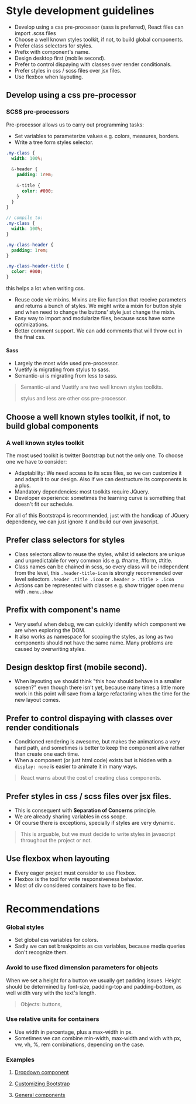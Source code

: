 Style development guidelines
===

* Develop using a css pre-processor (sass is preferred), React files can import .scss files
* Choose a well known styles toolkit, if not, to build global components.
* Prefer class selectors for styles.
* Prefix with component's name.
* Design desktop first (mobile second).
* Prefer to control dispaying with classes over render conditionals.
* Prefer styles in css / scss files over jsx files.
* Use flexbox when layouting.

Develop using a css pre-processor
---

### SCSS pre-processors
Pre-processor allows us to carry out programming tasks:
* Set variables to parameterize values e.g. colors, measures, borders.
* Write a tree form styles selector.

```scss
.my-class {
  width: 100%;
  
  &-header {
    padding: 1rem;
    
    &-title {
      color: #000;
    }
  }
}

// compile to:
.my-class {
  width: 100%;
}

.my-class-header {
  padding: 1rem;
}

.my-class-header-title {
  color: #000;
}

```

this helps a lot when writing css.

* Reuse code vie mixins. Mixins are like function that receive parameters and returns a bunch of styles.
We might write a mixin for button style and when need to change the buttons' style 
just change the mixin.
* Easy way to import and modularize files, because scss have some optimizations.
* Better comment support. We can add comments that will throw out in the final css.
  
#### Sass
* Largely the most wide used pre-processor.
* Vuetify is migrating from stylus to sass.
* Semantic-ui is migrating from less to sass.

> Semantic-ui and Vuetify are two well known styles toolkits.
>
> stylus and less are other css pre-processor.


Choose a well known styles toolkit, if not, to build global components
---
### A well known styles toolkit
The most used toolkit is twitter Bootstrap but not the only one. To choose one we have to consider:
* Adaptability: We need access to its scss files, so we can customize it and adapt it
to our design. Also if we can destructure its components is a plus.
* Mandatory dependencies: most toolkits require JQuery.
* Developer experience: sometimes the learning curve is something that doesn't fit
our schedule.

For all of this Bootstrap4 is recommended, just with the handicap of JQuery dependency, 
we can just ignore it and build our own javascript.


Prefer class selectors for styles
---
* Class selectors allow to reuse the styles, whilst id selectors are unique and unpredictable for
very common ids e.g. #name, #form, #title.
* Class names can be chained in scss, so every class will be independent from the level,
this `.header-title-icon` is strongly recommended over level selectors 
`.header .title .icon` or `.header > .title > .icon`
* Actions can be represented with classes e.g. show trigger open menu with `.menu.show`

Prefix with component's name
---
* Very useful when debug, we can quickly identify which component we are when exploring
the DOM.
* It also works as namespace for scoping the styles, as long as two components should not
have the same name. Many problems are caused by overwriting styles. 

Design desktop first (mobile second).
---
* When layouting we should think "this how should behave in a smaller screen?" even though
there isn't yet, because many times a little more work in this point will save from a large
refactoring when the time for the new layout comes.  

Prefer to control dispaying with classes over render conditionals
---
* Conditioned rendering is awesome, but makes the animations a very hard path, and
sometimes is better to keep the component alive rather than create one each time.
* When a component (or just html code) exists but is hidden with a `display: none` is
easier to animate it in many ways.

> React warns about the cost of creating class components.


Prefer styles in css / scss files over jsx files.
---
* This is consequent with **Separation of Concerns** principle.
* We are already sharing variables in css scope.
* Of course there is exceptions, specially if styles are very dynamic.

> This is arguable, but we must decide to write styles in javascript throughout the project or not.  

Use flexbox when layouting
---
* Every eager project must consider to use Flexbox.
* Flexbox is the tool for write responsiveness behavior.
* Most of div considered containers have to be flex.


Recommendations
===

### Global styles
* Set global css variables for colors.
* Sadly we can set breakpoints as css variables, because media queries don't recognize them.

### Avoid to use fixed dimension parameters for objects
When we set a height for a button we usually get padding issues. Height should be 
determined by font-size, padding-top and padding-bottom, as well width vary with the
text's length.

> Objects: buttons,

### Use relative units for containers
* Use width in percentage, plus a max-width in px.
* Sometimes we can combine min-width, max-width and widh with px, vw, vh, %, rem combinations,
depending on the case.

### Examples

1. [Dropdown component](examples/Dropdown.md)

2. [Customizing Bootstrap](examples/customizing-bootstrap.md)

3. [General components](examples/general-components.md)



